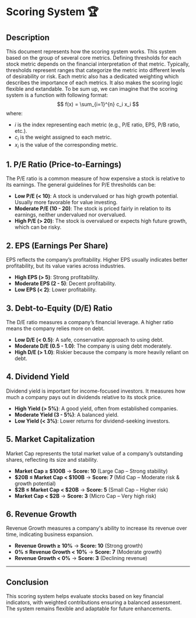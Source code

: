 # Scoring System 🏆
## Description
This document represents how the scoring system works.
This system based on the group of several core metrics. Defining thresholds for each stock metric depends on the financial interpretation of that metric. Typically, thresholds represent ranges that categorize the metric into different levels of desirability or risk. Each metric also has a dedicated weighting which describes the importance of each metrics. It also makes the scoring logic flexible and extandable.
To be sum up, we can imagine that the scoring system is a function with following format:
$$
f(x) = \sum_{i=1}^{n} c_i x_i
$$
where:
- $i$ is the index representing each metric (e.g., P/E ratio, EPS, P/B ratio, etc.).
- $c_i$ is the weight assigned to each metric.
- $x_i$ is the value of the corresponding metric.

## 1. P/E Ratio (Price-to-Earnings)
The P/E ratio is a common measure of how expensive a stock is relative to its earnings. The general guidelines for P/E thresholds can be:
- **Low P/E (< 10)**: A stock is undervalued or has high growth potential. Usually more favorable for value investing.
- **Moderate P/E (10 - 20)**: The stock is priced fairly in relation to its earnings, neither undervalued nor overvalued.
- **High P/E (> 20)**: The stock is overvalued or expects high future growth, which can be risky.

## 2. EPS (Earnings Per Share)
EPS reflects the company’s profitability. Higher EPS usually indicates better profitability, but its value varies across industries.
- **High EPS (> 5)**: Strong profitability.
- **Moderate EPS (2 - 5)**: Decent profitability.
- **Low EPS (< 2)**: Lower profitability.

## 3. Debt-to-Equity (D/E) Ratio
The D/E ratio measures a company’s financial leverage. A higher ratio means the company relies more on debt.
- **Low D/E (< 0.5)**: A safe, conservative approach to using debt.
- **Moderate D/E (0.5 - 1.0)**: The company is using debt moderately.
- **High D/E (> 1.0)**: Riskier because the company is more heavily reliant on debt.

## 4. Dividend Yield
Dividend yield is important for income-focused investors. It measures how much a company pays out in dividends relative to its stock price.
- **High Yield (> 5%)**: A good yield, often from established companies.
- **Moderate Yield (3 - 5%)**: A balanced yield.
- **Low Yield (< 3%)**: Lower returns for dividend-seeking investors.

## 5. Market Capitalization
Market Cap represents the total market value of a company’s outstanding shares, reflecting its size and stability.  

- **Market Cap ≥ $100B** → **Score: 10** (Large Cap – Strong stability)  
- **$20B ≤ Market Cap < $100B** → **Score: 7** (Mid Cap – Moderate risk & growth potential)  
- **$2B ≤ Market Cap < $20B** → **Score: 5** (Small Cap – Higher risk)  
- **Market Cap < $2B** → **Score: 3** (Micro Cap – Very high risk)

## 6. Revenue Growth  
Revenue Growth measures a company's ability to increase its revenue over time, indicating business expansion.  

- **Revenue Growth ≥ 10%** → **Score: 10** (Strong growth)  
- **0% ≤ Revenue Growth < 10%** → **Score: 7** (Moderate growth)  
- **Revenue Growth < 0%** → **Score: 3** (Declining revenue) 

---
## **Conclusion**  

This scoring system helps evaluate stocks based on key financial indicators, with weighted contributions ensuring a balanced assessment.
The system remains flexible and adaptable for future enhancements.  
